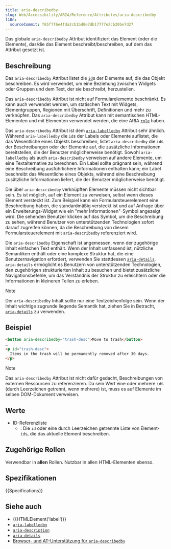 ```yaml
---
title: aria-describedby
slug: Web/Accessibility/ARIA/Reference/Attributes/aria-describedby
l10n:
  sourceCommit: f65f7f6e4fda2cb1bd0e7db17777e2cb20be7d27
---
```


Das globale `aria-describedby` Attribut identifiziert das Element (oder die Elemente), das/die das Element beschreibt/beschreiben, auf dem das Attribut gesetzt ist.

## Beschreibung

Das `aria-describedby` Attribut listet die [`id`](/de/docs/Web/HTML/Global_attributes/id)s der Elemente auf, die das Objekt beschreiben. Es wird verwendet, um eine Beziehung zwischen Widgets oder Gruppen und dem Text, der sie beschreibt, herzustellen.

Das `aria-describedby` Attribut ist nicht auf Formularelemente beschränkt. Es kann auch verwendet werden, um statischen Text mit Widgets, Elementgruppen, Regionen mit Überschrift, Definitionen und mehr zu verknüpfen. Das `aria-describedby` Attribut kann mit semantischen HTML-Elementen und mit Elementen verwendet werden, die eine ARIA [`role`](/de/docs/Web/Accessibility/ARIA/Reference/Roles) haben.

Das `aria-describedby` Attribut ist dem [`aria-labelledby`](/de/docs/Web/Accessibility/ARIA/Reference/Attributes/aria-labelledby) Attribut sehr ähnlich. Während `aria-labelledby` die `id`s der Labels oder Elemente auflistet, die das Wesentliche eines Objekts beschreiben, listet `aria-describedby` die `id`s der Beschreibungen oder der Elemente auf, die zusätzliche Informationen bereitstellen, die der Benutzer möglicherweise benötigt. Sowohl `aria-labelledby` als auch `aria-describedby` verweisen auf andere Elemente, um eine Textalternative zu berechnen. Ein Label sollte prägnant sein, während eine Beschreibung ausführlichere Informationen enthalten kann; ein Label beschreibt das Wesentliche eines Objekts, während eine Beschreibung zusätzliche Informationen liefert, die der Benutzer möglicherweise benötigt.

Die über `aria-describedby` verknüpften Elemente müssen nicht sichtbar sein. Es ist möglich, auf ein Element zu verweisen, selbst wenn dieses Element versteckt ist. Zum Beispiel kann ein Formularsteuerelement eine Beschreibung haben, die standardmäßig versteckt ist und auf Anfrage über ein Erweiterungs-Widget wie ein "mehr Informationen"-Symbol angezeigt wird. Die sehenden Benutzer klicken auf das Symbol, um die Beschreibung zu sehen, während Benutzer von unterstützenden Technologien sofort darauf zugreifen können, da die Beschreibung von diesem Formularsteuerelement mit `aria-describedby` referenziert wird.

Die `aria-describedby` Eigenschaft ist angemessen, wenn der zugehörige Inhalt einfachen Text enthält. Wenn der Inhalt umfassend ist, nützliche Semantiken enthält oder eine komplexe Struktur hat, die eine Benutzernavigation erfordert, verwenden Sie stattdessen [`aria-details`](/de/docs/Web/Accessibility/ARIA/Reference/Attributes/aria-details). `aria-details` ermöglicht es Benutzern von unterstützenden Technologien, den zugehörigen strukturierten Inhalt zu besuchen und bietet zusätzliche Navigationsbefehle, um das Verständnis der Struktur zu erleichtern oder die Informationen in kleineren Teilen zu erleben.

> [!NOTE]
> Der `aria-describedby` Inhalt sollte nur eine Textzeichenfolge sein. Wenn der Inhalt wichtige zugrunde liegende Semantik hat, ziehen Sie in Betracht, [`aria-details`](/de/docs/Web/Accessibility/ARIA/Reference/Attributes/aria-details) zu verwenden.

## Beispiel

```html
<button aria-describedby="trash-desc">Move to trash</button>
…
<p id="trash-desc">
  Items in the trash will be permanently removed after 30 days.
</p>
```

> [!NOTE]
> Das `aria-describedby` Attribut ist nicht dafür gedacht, Beschreibungen von externen Ressourcen zu referenzieren. Da sein Wert eine oder mehrere `id`s (durch Leerzeichen getrennt, wenn mehrere) ist, muss es auf Elemente im selben DOM-Dokument verweisen.

## Werte

- ID-Referenzliste
  - : Die `id` oder eine durch Leerzeichen getrennte Liste von Element-`id`s, die das aktuelle Element beschreiben.

## Zugehörige Rollen

Verwendbar in **allen** Rollen. Nutzbar in allen HTML-Elementen ebenso.

## Spezifikationen

{{Specifications}}

## Siehe auch

- {{HTMLElement('label')}}
- [`aria-labelledby`](/de/docs/Web/Accessibility/ARIA/Reference/Attributes/aria-labelledby)
- [`aria-description`](/de/docs/Web/Accessibility/ARIA/Reference/Attributes/aria-description)
- [`aria-details`](/de/docs/Web/Accessibility/ARIA/Reference/Attributes/aria-details)
- [Browser- und AT-Unterstützung für `aria-describedby`](https://a11ysupport.io/tech/aria/aria-describedby_attribute)
